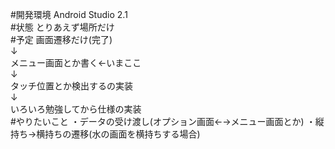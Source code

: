 ﻿#開発環境
Android Studio 2.1
<br>
#状態
とりあえず場所だけ
<br>
#予定
画面遷移だけ(完了)<br>
↓<br>
メニュー画面とか書く←いまここ<br>
↓<br>
タッチ位置とか検出するの実装<br>
↓<br>
いろいろ勉強してから仕様の実装
<br>
#やりたいこと
・データの受け渡し(オプション画面←→メニュー画面とか)
・縦持ち→横持ちの遷移(水の画面を横持ちする場合)